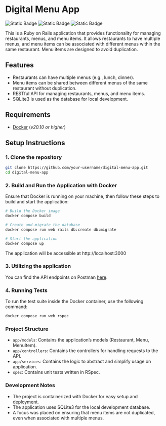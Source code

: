 # Digital Menu App

![Static Badge](https://img.shields.io/badge/Ruby-3.3.1-282828?style=flat&logo=ruby&logoColor=282828&labelColor=CC342D) ![Static Badge](https://img.shields.io/badge/RSpec-3.13-282828?style=flat&logo=rubygems&logoColor=282828&labelColor=f53e5c) ![Static Badge](https://img.shields.io/badge/Docker-27.3.1-282828?style=flat&logo=docker&logoColor=282828&labelColor=2496ED)

This is a Ruby on Rails application that provides functionality for managing restaurants, menus, and menu items. It allows restaurants to have multiple menus, and menu items can be associated with different menus within the same restaurant. Menu items are designed to avoid duplication.

## Features

- Restaurants can have multiple menus (e.g., lunch, dinner).
- Menu items can be shared between different menus of the same restaurant without duplication.
- RESTful API for managing restaurants, menus, and menu items.
- SQLite3 is used as the database for local development.
  
## Requirements

- [Docker](https://docs.docker.com/get-started/get-docker/) (_v20.10 or higher_)

## Setup Instructions

### 1. Clone the repository

```sh
git clone https://github.com/your-username/digital-menu-app.git
cd digital-menu-app
````

### 2. Build and Run the Application with Docker

Ensure that Docker is running on your machine, then follow these steps to build and start the application:

````sh
# Build the Docker image
docker compose build
````
````sh
# Create and migrate the database
docker compose run web rails db:create db:migrate
````
````sh
# Start the application
docker compose up
````

The application will be accessible at http://localhost:3000

### 3. Utilizing the application

You can find the API endpoints on Postman [here](https://www.postman.com/mission-astronomer-42266948/digital-menu-app/overview).

### 4. Running Tests

To run the test suite inside the Docker container, use the following command:

````sh
docker compose run web rspec
````

### Project Structure

- `app/models`: Contains the application’s models (Restaurant, Menu, MenuItem).
- `app/controllers`: Contains the controllers for handling requests to the API.
- `app/services`: Contains the logic to abstract and simplify usage on application.
- `spec`: Contains unit tests written in RSpec.

### Development Notes

- The project is containerized with Docker for easy setup and deployment.
- The application uses SQLite3 for the local development database.
- A focus was placed on ensuring that menu items are not duplicated, even when associated with multiple menus.
